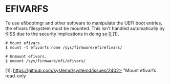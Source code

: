 EFIVARFS
========

To use efibootmgr and other software to manipulate the UEFI boot entries, the
efivars filesystem must be mounted. This isn't handled automatically by KISS due
to the security implications in doing so [0],[1].

    # Mount efivars.
    $ mount -t efivarfs none /sys/firmware/efi/efivars/

    # Unmount efivars.
    $ umount /sys/firmware/efi/efivars/

[0]: https://www.kernel.org/doc/Documentation/filesystems/efivarfs.txt
[1]: https://github.com/systemd/systemd/issues/2402> "Mount efivarfs read-only
